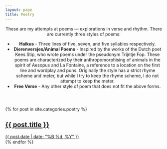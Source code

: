 ```yaml
---
layout: page 
title: Poetry
---
```


<div class="poetry-section">
  <header class="poetry-header">
    <p class="poetry-intro">These are my attempts at poems — explorations in verse and rhythm.
    There are currently three styles of poems:
    <ul>
      <li>
        <strong>Haikus</strong> - Three lines of five, seven, and five syllables respectively. 
      </li>
      <li>
        <strong>Dierenversjes/Animal Poems</strong> - Inspired by the works of the Dutch poet Kees Stip, who wrote poems under the pseudonym Trijntje Fop. These poems are characterized by their anthropomorphising of animals in the spirit of Aesopus and La Fontaine, a reference to a location on the first line and wordplay and puns. Originally the style has a strict rhyme scheme and meter, but while I try to keep the rhyme scheme, I do not attempt to keep the meter.
      </li>
      <li>
        <strong>Free Verse</strong> - Any other style of poem that does not fit the above forms.
      </li>
    </ul>
  </header>

  <div class="poetry-grid">
    {% for post in site.categories.poetry %}
      <article class="poetry-tile">
        <a href="{{ post.url }}" class="poetry-tile-link">
          <h2 class="poetry-tile-title">{{ post.title }}</h2>
          <time class="poetry-tile-date" datetime="{{ post.date | date_to_xmlschema }}">
            {{ post.date | date: "%B %d, %Y" }}
          </time>
        </a>
      </article>
    {% endfor %}
  </div>
</div>



